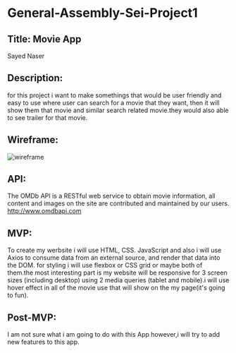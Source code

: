 # General-Assembly-Sei-Project1
## Title: Movie App
Sayed Naser
## Description:
for this project i want to make somethings that would be user friendly and easy to use where user can search for a movie that they want, then it will show them that movie and similar search related movie.they would also able to see trailer for that movie. 

## Wireframe:

![wireframe](https://imgur.com/SCVtTLN.jpg)


## API: 
The OMDb API is a RESTful web service to obtain movie information, all content and images on the site are contributed and maintained by our users.
http://www.omdbapi.com

## MVP:
To create my werbsite i will use HTML, CSS. JavaScript and also i will use Axios to consume data from an external source, and render that data into the DOM. for styling i will use flexbox or CSS grid or maybe both of them.the most interesting part is my website will be  responsive for 3 screen sizes (including desktop) using 2 media queries (tablet and mobile).i will use hover effect in all of the movie use that will show on the my page(it's going to fun). 


## Post-MVP:
I am not sure what i am going to do with this App however,i will try to add new features to this app.

